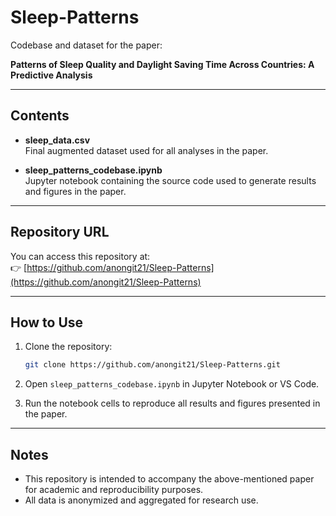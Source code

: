 # Sleep-Patterns

Codebase and dataset for the paper:

**Patterns of Sleep Quality and Daylight Saving Time Across Countries: A Predictive Analysis**

---

## Contents

- **sleep_data.csv**  
  Final augmented dataset used for all analyses in the paper.

- **sleep_patterns_codebase.ipynb**  
  Jupyter notebook containing the source code used to generate results and figures in the paper.

---

## Repository URL

You can access this repository at:  
👉 [https://github.com/anongit21/Sleep-Patterns](https://github.com/anongit21/Sleep-Patterns)

---

## How to Use

1. Clone the repository:
    ```bash
    git clone https://github.com/anongit21/Sleep-Patterns.git
    ```

2. Open `sleep_patterns_codebase.ipynb` in Jupyter Notebook or VS Code.

3. Run the notebook cells to reproduce all results and figures presented in the paper.

---

## Notes

- This repository is intended to accompany the above-mentioned paper for academic and reproducibility purposes.
- All data is anonymized and aggregated for research use.
